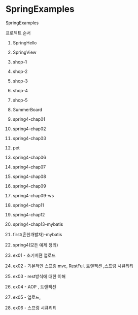 # SpringExamples
SpringExamples

  프로젝트 순서
1. SpringHello
2. SpringView
3. shop-1
4. shop-2
5. shop-3
6. shop-4
7. shop-5
8. SummerBoard
9. spring4-chap01
10. spring4-chap02
11. spring4-chap03
12. pet
13. spring4-chap06
15. spring4-chap07
16. spring4-chap08
17. spring4-chap09
18. spring4-chap09-ws
19. spring4-chap11
20. spring4-chap12
21. spring4-chap13-mybatis
22. first(흔한개발자)-mybatis

23. spring4(모든 예제 정리)

24. ex01 - 초기버젼 업로드
25. ex02 - 기본적인 스프링 mvc, RestFul, 트랜잭션 ,스프링 시큐리티
26. ex03 - rest방식에 대한 이해
27. ex04 - AOP , 트랜잭션
28. ex05 - 업로드,
29. ex06 - 스프링 시큐리티



